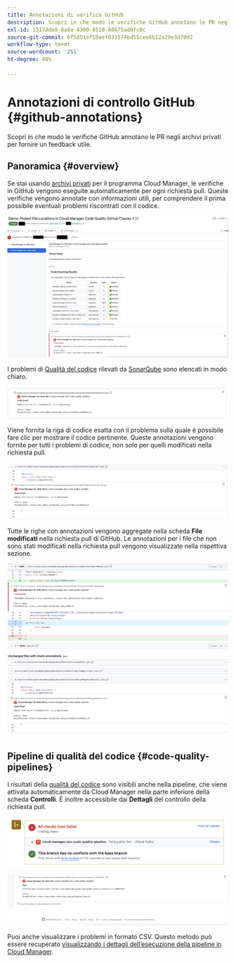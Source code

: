 ```yaml
---
title: Annotazioni di verifica GitHub
description: Scopri in che modo le verifiche GitHub annotano le PR negli archivi privati per fornire un feedback utile.
exl-id: 15178de8-8a8a-4300-8510-88875ad0fc8c
source-git-commit: 6f5d51ef59aef831574bd55cee6b12a29e3d70d2
workflow-type: tm+mt
source-wordcount: '251'
ht-degree: 98%

---
```



# Annotazioni di controllo GitHub {#github-annotations}

Scopri in che modo le verifiche GitHub annotano le PR negli archivi privati per fornire un feedback utile.

## Panoramica {#overview}

Se stai usando [archivi privati](private-repositories.md) per il programma Cloud Manager, le verifiche in GitHub vengono eseguite automaticamente per ogni richiesta pull. Queste verifiche vengono annotate con informazioni utili, per comprendere il prima possibile eventuali problemi riscontrati con il codice.

![Esempio di annotazioni di controllo GitHub](assets/github-check-annotations.png)

I problemi di [Qualità del codice](/help/using/code-quality-testing.md) rilevati da [SonarQube](/help/using/custom-code-quality-rules.md) sono elencati in modo chiaro.

![Esempio di annotazione del problema del codice](assets/github-check-annotations-example.png)

Viene fornita la riga di codice esatta con il problema sulla quale è possibile fare clic per mostrare il codice pertinente. Queste annotazioni vengono fornite per tutti i problemi di codice, non solo per quelli modificati nella richiesta pull.

![Esempio di annotazione del problema del codice](assets/github-check-annotations-example-code.png)

Tutte le righe con annotazioni vengono aggregate nella scheda **File modificati** nella richiesta pull di GitHub. Le annotazioni per i file che non sono stati modificati nella richiesta pull vengono visualizzate nella rispettiva sezione.

![Esempio di annotazioni nella scheda File modificati](assets/github-check-annotations-files-changed.png)

## Pipeline di qualità del codice {#code-quality-pipelines}

I risultati della [qualità del codice](/help/using/code-quality-testing.md) sono visibili anche nella pipeline, che viene attivata automaticamente da Cloud Manager nella parte inferiore della scheda **Controlli**. È inoltre accessibile dai **Dettagli** del controllo della richiesta pull.

![Esempio di annotazioni](assets/github-check-annotations-code-quality.png)

![Esempio di annotazioni](assets/github-check-annotations-code-quality-2.png)

Puoi anche visualizzare i problemi in formato CSV. Questo metodo può essere recuperato [visualizzando i dettagli dell’esecuzione della pipeline in Cloud Manager](/help/using/managing-pipelines.md).
